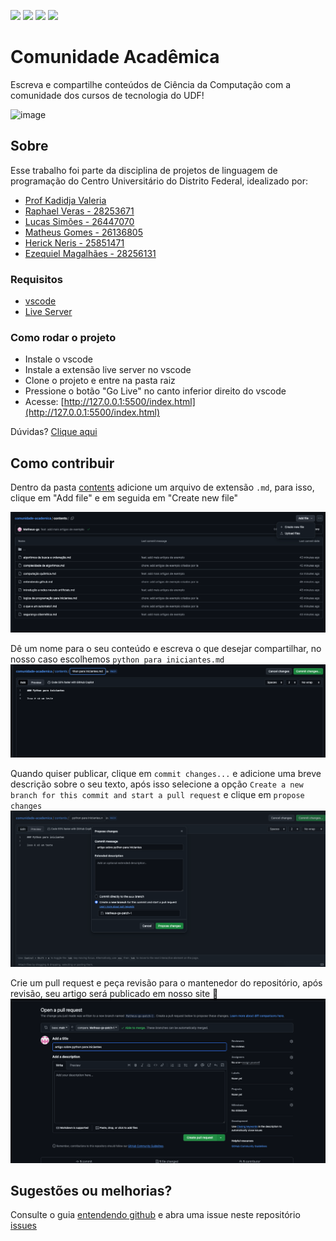<p align="start">
  <img src="https://img.shields.io/badge/PRs-welcome-brightgreen.svg" height="24px"/>
  <img src="https://img.shields.io/badge/HTML5-e34f26?;labelColor=555555&amp;logoColor=white" height="24px"/>
  <img src="https://img.shields.io/badge/CSS-239120?&style=for-the-badge&logo=css3&logoColor=white" height="24px"/>
  <img src="https://shields.io/badge/JavaScript-F7DF1E?logo=JavaScript&logoColor=000&style=flat-square" height="24px"/>
</p>
  
# Comunidade Acadêmica 
Escreva e compartilhe conteúdos de Ciência da Computação com a comunidade dos cursos de tecnologia do UDF!

![image](https://github.com/user-attachments/assets/941567e0-71dc-441b-a4ac-f6a0114200e4)


## Sobre
 Esse trabalho foi parte da disciplina de projetos de linguagem de programação do Centro Universitário do Distrito Federal, idealizado por:

- [Prof Kadidja Valeria](https://github.com/Kadidjah)
- [Raphael Veras - 28253671](https://github.com/Rapah2002)
- [Lucas Simões - 26447070](https://github.com/lucmenn)
- [Matheus Gomes - 26136805](https://github.com/Matheus-gs)
- [Herick Neris - 25851471](https://github.com/hericknerisr)
- [Ezequiel Magalhães - 28256131](https://github.com/EzequielMagalhaes)

### Requisitos

- [vscode](https://code.visualstudio.com/)
- [Live Server](https://marketplace.visualstudio.com/items?itemName=ritwickdey.LiveServer)

### Como rodar o projeto

- Instale o vscode
- Instale a extensão live server no vscode
- Clone o projeto e entre na pasta raiz
- Pressione o botão "Go Live" no canto inferior direito do vscode
- Acesse: [http://127.0.0.1:5500/index.html](http://127.0.0.1:5500/index.html)

Dúvidas? [Clique aqui](https://drive.google.com/file/d/1HWLBdB53N0ozXath9q3I-XUHnPAGxoHL/view?usp=sharing)

## Como contribuir

Dentro da pasta [contents](https://github.com/Matheus-gs/comunidade-academica/tree/main/contents) adicione um arquivo de extensão `.md`, para isso, clique em "Add file" e em seguida em "Create new file"

![alt text](docs/image.png)

Dê um nome para o seu conteúdo e escreva o que desejar compartilhar, no nosso caso escolhemos `python para iniciantes.md`
![alt text](docs/image-1.png)

Quando quiser publicar, clique em `commit changes...` e adicione uma breve descrição sobre o seu texto, após isso selecione a opção `Create a new branch for this commit and start a pull request` e clique em `propose changes`
![alt text](docs/image-2.png)

Crie um pull request e peça revisão para o mantenedor do repositório, após revisão, seu artigo será publicado em nosso site 🚀
![alt text](docs/image-3.png)

## Sugestões ou melhorias?

Consulte o guia [entendendo github](https://github.com/Matheus-gs/comunidade-academica/blob/main/contents/entendendo%20github.md) e
abra uma issue neste repositório [issues](https://github.com/matheus-gs/comunidade-academica/issues)

